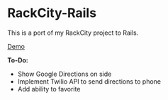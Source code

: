 # RackCity-Rails
This is a port of my RackCity project to Rails.

[Demo](http://rack-city.herokuapp.com)

**To-Do:**
 - Show Google Directions on side
 - Implement Twilio API to send directions to phone
 - Add ability to favorite 

